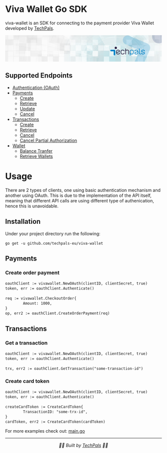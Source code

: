 # Viva Wallet Go SDK

viva-wallet is an SDK for connecting to the payment provider Viva Wallet developed by [TechPals](https://techpals.eu).

[![Get started with TechPals](./cover.jpg)](https://techpals.eu/?utm_source=viva-wallet-go&utm_medium=github)

## Supported Endpoints

- [Authentication (OAuth)](https://developer.vivawallet.com/apis-for-payments/payment-api/#section/Authentication)
- [Payments](https://developer.vivawallet.com/apis-for-payments/payment-api/#tag/Payments)
  - [Create](https://developer.vivawallet.com/apis-for-payments/payment-api/#tag/Payments/paths/~1checkout~1v2~1orders/post)
  - [Retrieve](<https://developer.vivawallet.com/apis-for-payments/payment-api/#tag/Payments-(Deprecated)/paths/~1api~1orders~1{orderCode}/get>)
  - [Update](<https://developer.vivawallet.com/apis-for-payments/payment-api/#tag/Payments-(Deprecated)/paths/~1api~1orders~1{orderCode}/patch>)
  - [Cancel](<https://developer.vivawallet.com/apis-for-payments/payment-api/#tag/Payments-(Deprecated)/paths/~1api~1orders~1{orderCode}/delete>)
- [Transactions](https://developer.vivawallet.com/apis-for-payments/payment-api/#tag/Transactions)
  - [Create](<https://developer.vivawallet.com/apis-for-payments/payment-api/#tag/Transactions-(Deprecated)/paths/~1api~1transactions~1{transaction_id}/post>)
  - [Retrieve](https://developer.vivawallet.com/apis-for-payments/payment-api/#tag/Transactions/paths/~1checkout~1v2~1transactions~1{transactionId}/get)
  - [Cancel](<https://developer.vivawallet.com/apis-for-payments/payment-api/#tag/Transactions-(Deprecated)/paths/~1api~1transactions~1{transaction_id}/delete>)
  - [Cancel Partial Authorization](<https://developer.vivawallet.com/apis-for-payments/payment-api/#tag/Transactions-(Deprecated)/paths/~1acquiring~1v1~1transactions~1{transactionId}/delete>)
- [Wallet](https://developer.vivawallet.com/apis-for-payments/payment-api/#tag/Balance-Transfer)
  - [Balance Tranfer](https://developer.vivawallet.com/apis-for-payments/payment-api/#tag/Balance-Transfer)
  - [Retrieve Wallets](https://developer.vivawallet.com/apis-for-payments/payment-api/#tag/Retrieve-Wallet)

# Usage

There are 2 types of clients, one using basic authentication mechanism and another
using OAuth. This is due to the implementation of the API itself, meaning that
different API calls are using different type of authenication, hence this is unavoidable.

## Installation

Under your project directory run the following:

```
go get -u github.com/techpals-eu/viva-wallet
```

## Payments

### Create order payment

```golang
oauthClient := vivawallet.NewOAuth(clientID, clientSecret, true)
token, err := oauthClient.Authenticate()

req := vivawallet.CheckoutOrder{
		Amount: 1000,
}
op, err2 := oauthClient.CreateOrderPayment(req)
```

## Transactions

### Get a transaction

```golang
oauthClient := vivawallet.NewOAuth(clientID, clientSecret, true)
token, err := oauthClient.Authenticate()

trx, err2 := oauthClient.GetTransaction("some-transaction-id")
```

### Create card token

```golang
oauthClient := vivawallet.NewOAuth(clientID, clientSecret, true)
token, err := oauthClient.Authenticate()

createCardToken := CreateCardToken{
		TransactionID: "some-trx-id",
}
cardToken, err2 := CreateCardToken(cardToken)
```

For more examples check out: [main.go](./example/main.go)

---

<p align="center">
  <i>👩‍💻 Built by <a href="https://techpals.eu/">TechPals</a> 👨‍💻</i>
</p>
